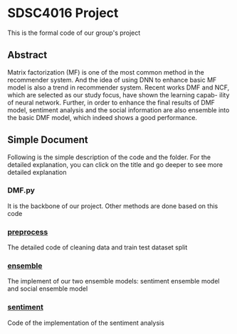 # SDSC4016 Project

This is the formal code of our group's project

## Abstract

Matrix factorization (MF) is one of the most common method in the recommender system. And the  idea of using DNN to enhance basic MF model is also a trend in recommender system. Recent works DMF and NCF, which are selected as our study focus, have shown the learning capab-
ility of neural network.  Further, in order to enhance the final results of DMF model, sentiment analysis and the social information are also ensemble into the basic DMF model, which indeed shows a good performance.

## Simple Document

Following is the simple description of the code and the folder. For the detailed explanation, you can click on the title and go deeper to see more detailed explanation

### DMF.py

It is the backbone of our project. Other methods are done based on this code

### [preprocess](preprocess)

The detailed code of cleaning data and train test dataset split

### [ensemble](ensemble)

The implement of our two ensemble models: sentiment ensemble model and social ensemble model

### [sentiment](sentiment)

Code of the implementation of the sentiment analysis
